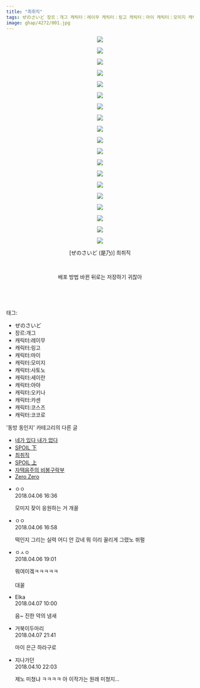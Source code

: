```yaml
---
title: "최취직"
tags: ぜのさいど 장르：개그 캐릭터：레이무 캐릭터：링고 캐릭터：마이 캐릭터：모미지 캐릭터：사토노 캐릭터：세이란 캐릭터：아야 캐릭터：오키나 캐릭터：카센 캐릭터：코스즈 캐릭터：코코로 是乃 동방_동인지
image: ghap/4272/001.jpg
---
```

<div class="article">
<p style="text-align: center; clear: none; float: none;"><img src="{{ site.nasurl }}/ghap/4272/001.jpg"/></p>
<p style="text-align: center; clear: none; float: none;"><img src="{{ site.nasurl }}/ghap/4272/002.jpg"/></p>
<p style="text-align: center; clear: none; float: none;"><img src="{{ site.nasurl }}/ghap/4272/003.jpg"/></p>
<p style="text-align: center; clear: none; float: none;"><img src="{{ site.nasurl }}/ghap/4272/004.jpg"/></p>
<p style="text-align: center; clear: none; float: none;"><img src="{{ site.nasurl }}/ghap/4272/005.jpg"/></p>
<p style="text-align: center; clear: none; float: none;"><img src="{{ site.nasurl }}/ghap/4272/006.jpg"/></p>
<p style="text-align: center; clear: none; float: none;"><img src="{{ site.nasurl }}/ghap/4272/007.jpg"/></p>
<p style="text-align: center; clear: none; float: none;"><img src="{{ site.nasurl }}/ghap/4272/008.jpg"/></p>
<p style="text-align: center; clear: none; float: none;"><img src="{{ site.nasurl }}/ghap/4272/009.jpg"/></p>
<p style="text-align: center; clear: none; float: none;"><img src="{{ site.nasurl }}/ghap/4272/010.jpg"/></p>
<p style="text-align: center; clear: none; float: none;"><img src="{{ site.nasurl }}/ghap/4272/011.jpg"/></p>
<p style="text-align: center; clear: none; float: none;"><img src="{{ site.nasurl }}/ghap/4272/012.jpg"/></p>
<p style="text-align: center; clear: none; float: none;"><img src="{{ site.nasurl }}/ghap/4272/013.jpg"/></p>
<p style="text-align: center; clear: none; float: none;"><img src="{{ site.nasurl }}/ghap/4272/014.jpg"/></p>
<p style="text-align: center; clear: none; float: none;"><img src="{{ site.nasurl }}/ghap/4272/015.jpg"/></p>
<p style="text-align: center; clear: none; float: none;"><img src="{{ site.nasurl }}/ghap/4272/016.jpg"/></p>
<p style="text-align: center; clear: none; float: none;"><img src="{{ site.nasurl }}/ghap/4272/017.jpg"/></p>
<p style="text-align: center; clear: none; float: none;"><img src="{{ site.nasurl }}/ghap/4272/018.jpg"/></p>
<p style="text-align: center; clear: none; float: none;"><img src="{{ site.nasurl }}/ghap/4272/019.jpg"/></p>
<p style="text-align: center; clear: none; float: none;">[ぜのさいど (是乃)] 최취직</p>
<p style="text-align: center; clear: none; float: none;"><br/></p>
<p style="text-align: center; clear: none; float: none;">배포 방법 바뀐 뒤로는 저장하기 귀찮아</p>
<p style="text-align: center; clear: none; float: none;"><br/></p>
<p><br/></p>
</div><div class="tagTrail">
<p>태그: </p>
<ul>
<li>ぜのさいど</li>
<li>장르:개그</li>
<li>캐릭터:레이무</li>
<li>캐릭터:링고</li>
<li>캐릭터:마이</li>
<li>캐릭터:모미지</li>
<li>캐릭터:사토노</li>
<li>캐릭터:세이란</li>
<li>캐릭터:아야</li>
<li>캐릭터:오키나</li>
<li>캐릭터:카센</li>
<li>캐릭터:코스즈</li>
<li>캐릭터:코코로</li>
</ul>
</div><div class="another">
<p>'동방 동인지' 카테고리의 다른 글</p>
<ul>
<li><a href="/2018-04-15-ghap_4280">네가 있다 내가 없다</a></li>
<li><a href="/2018-04-06-ghap_4275">SPOIL 下</a></li>
<li><a href="/2018-04-06-ghap_4272">최취직</a></li>
<li><a href="/2018-04-03-ghap_4269">SPOIL 上</a></li>
<li><a href="/2018-04-03-ghap_4268">자택음주의 비봉구락부</a></li>
<li><a href="/2018-04-02-ghap_4265">Zero Zero</a></li>
</ul>
</div><div class="cb_module cb_fluid">
<div class="cb_wrt cb_profile">
<div class="comment">
<ul>
<li class="cb_thumb_off" id="comment15234418">
<div class="cb_comment_area">
<div class="cb_info_area">
<div class="cb_section">
<span class="cb_nick_name">ㅇㅇ</span>
</div>
<div class="cb_section">
<span class="cb_date">2018.04.06 16:36 </span>
</div>
</div>
<div class="cb_dsc_comment">
<p class="cb_dsc">
											모미지 잦이 응원하는 거 개꼴
										</p>
</div>
</div></li>
<li class="cb_thumb_off" id="comment15234420">
<div class="cb_comment_area">
<div class="cb_info_area">
<div class="cb_section">
<span class="cb_nick_name">ㅇㅇ</span>
</div>
<div class="cb_section">
<span class="cb_date">2018.04.06 16:58 </span>
</div>
</div>
<div class="cb_dsc_comment">
<p class="cb_dsc">
											떡인지 그리는 실력 어디 안 갔네 뭐 이리 꼴리게 그렸노 쒸펄
										</p>
</div>
</div></li>
<li class="cb_thumb_off" id="comment15234464">
<div class="cb_comment_area">
<div class="cb_info_area">
<div class="cb_section">
<span class="cb_nick_name">ㅇㅅㅇ</span>
</div>
<div class="cb_section">
<span class="cb_date">2018.04.06 19:01 </span>
</div>
</div>
<div class="cb_dsc_comment">
<p class="cb_dsc">
											뭐여이겤ㅋㅋㅋㅋㅋ<br/>
<br/>
대꼴
										</p>
</div>
</div></li>
<li class="cb_thumb_off" id="comment15234791">
<div class="cb_comment_area">
<div class="cb_info_area">
<div class="cb_section">
<span class="cb_nick_name">Elka</span>
</div>
<div class="cb_section">
<span class="cb_date">2018.04.07 10:00 </span>
</div>
</div>
<div class="cb_dsc_comment">
<p class="cb_dsc">
											음~ 진한 약의 냄새
										</p>
</div>
</div></li>
<li class="cb_thumb_off" id="comment15235076">
<div class="cb_comment_area">
<div class="cb_info_area">
<div class="cb_section">
<span class="cb_nick_name">거북이두마리</span>
</div>
<div class="cb_section">
<span class="cb_date">2018.04.07 21:41 </span>
</div>
</div>
<div class="cb_dsc_comment">
<p class="cb_dsc">
											마이 은근 하라구로
										</p>
</div>
</div></li>
<li class="cb_thumb_off" id="comment15236793">
<div class="cb_comment_area">
<div class="cb_info_area">
<div class="cb_section">
<span class="cb_nick_name">지나가던</span>
</div>
<div class="cb_section">
<span class="cb_date">2018.04.10 22:03 </span>
</div>
</div>
<div class="cb_dsc_comment">
<p class="cb_dsc">
											제노 미쳤냐 ㅋㅋㅋㅋ 아 이작가는 원래 미쳤지...
										</p>
</div>
</div></li>
</ul>
</div>
</div><!-- commentList close -->
</div>
